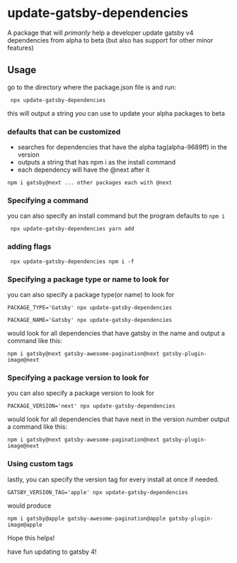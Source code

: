 # update-gatsby-dependencies

A package that will _primarily_ help a developer update gatsby v4 dependencies from alpha to beta (but also has support for other minor features)

## Usage

go to the directory where the package.json file is and run:

```
 npx update-gatsby-dependencies
```

this will output a string you can use to update your alpha packages to beta

### defaults that can be customized

- searches for dependencies that have the alpha tag(alpha-9689ff) in the version
- outputs a string that has npm i as the install command
- each dependency will have the @next after it

```
npm i gatsby@next ... other packages each with @next
```

### Specifying a command

you can also specify an install command but the program defaults to `npm i`

```
 npx update-gatsby-dependencies yarn add
```

### adding flags

```
 npx update-gatsby-dependencies npm i -f
```

### Specifying a package type or name to look for

you can also specify a package type(or name) to look for

```
PACKAGE_TYPE='Gatsby' npx update-gatsby-dependencies
```

```
PACKAGE_NAME='Gatsby' npx update-gatsby-dependencies
```

would look for all dependencies that have gatsby in the name and output a command like this:

```
npm i gatsby@next gatsby-awesome-pagination@next gatsby-plugin-image@next
```

### Specifying a package version to look for

you can also specify a package version to look for

```
PACKAGE_VERSION='next' npx update-gatsby-dependencies
```

would look for all dependencies that have next in the version number output a command like this:

```
npm i gatsby@next gatsby-awesome-pagination@next gatsby-plugin-image@next
```

### Using custom tags

lastly, you can specify the version tag for every install at once if needed.

```
GATSBY_VERSION_TAG='apple' npx update-gatsby-dependencies
```

would produce

```
npm i gatsby@apple gatsby-awesome-pagination@apple gatsby-plugin-image@apple
```

Hope this helps!

have fun updating to gatsby 4!
